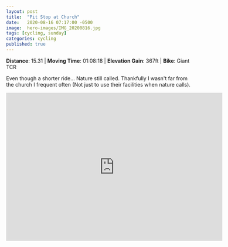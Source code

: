 ```yaml
---
layout: post
title:  "Pit Stop at Church"
date:   2020-08-16 07:17:00 -0500
image:  hero-images/IMG_20200816.jpg
tags: [cycling, sunday]
categories: cycling
published: true
---
```


**Distance**: 15.31 | **Moving Time**: 01:08:18 | **Elevation Gain**: 367ft | **Bike**: Giant TCR

Even though a shorter ride... Nature still called.  Thankfully I wasn't far from the church I frequent often (Not just to use their facilities when nature calls).

<iframe height='405' width='590' max-width="100%" frameborder='0' allowtransparency='true' scrolling='no' src='https://www.strava.com/activities/3921548653/embed/e1f689e2e029f00ecb9442e13ef2be6fb25b7653'></iframe>
